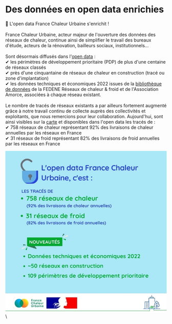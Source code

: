 # Des données en open data enrichies

📢 L'open data France Chaleur Urbaine s'enrichit !\
\
France Chaleur Urbaine, acteur majeur de l'ouverture des données des réseaux de chaleur, continue ainsi de simplifier le travail des bureaux d'étude, acteurs de la rénovation, bailleurs sociaux, institutionnels...\
\
Sont désormais diffusés dans l'[open data](https://www.data.gouv.fr/fr/datasets/traces-des-reseaux-de-chaleur-et-de-froid/) :\
✔ les périmètres de développement prioritaire (PDP) de plus d'une centaine de réseaux classés\
✔ près d'une cinquantaine de réseaux de chaleur en construction (tracé ou zone d'implantation)\
✔ les données techniques et économiques 2022 issues de la [bibliothèque de données](https://fedene.fr/lenquete-2023-sur-les-reseaux-de-chaleur-froid-en-france/) de la FEDENE Réseaux de chaleur & froid et de l'Association Amorce, associées à chaque réseau existant.\
\
Le nombre de tracés de réseaux existants a par ailleurs fortement augmenté grâce à notre travail continu de collecte auprès des collectivités et exploitants, que nous remercions pour leur collaboration. Aujourd'hui, sont ainsi visibles sur la [carte](https://france-chaleur-urbaine.beta.gouv.fr/carte) et disponibles dans l'open data les tracés de :\
✔ 758 réseaux de chaleur représentant 92% des livraisons de chaleur annuelles par les réseaux en France\
✔ 31 réseaux de froid représentant 82% des livraisons de froid annuelles par les réseaux en France

![](<.gitbook/assets/12 (1).jpg>)\


